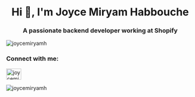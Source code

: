<h1 align="center">Hi 👋, I'm Joyce Miryam Habbouche</h1>
<h3 align="center">A passionate backend developer working at Shopify</h3>

<p align="left"> <img src="https://komarev.com/ghpvc/?username=joycemiryamh&label=Profile%20views&color=0e75b6&style=flat" alt="joycemiryamh" /> </p>

<h3 align="left">Connect with me:</h3>
<p align="left">
<a href="https://linkedin.com/in/joycemiryamh" target="blank"><img align="center" src="https://raw.githubusercontent.com/rahuldkjain/github-profile-readme-generator/master/src/images/icons/Social/linked-in-alt.svg" alt="joycemiryamh" height="30" width="40" /></a>
</p>

<p><img align="center" src="https://github-readme-streak-stats.herokuapp.com/?user=joycemiryamh&" alt="joycemiryamh" /></p>
